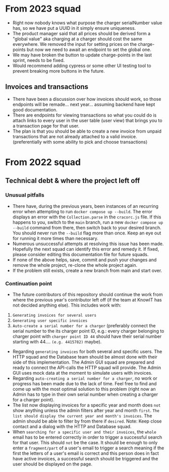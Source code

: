 
# From 2023 squad

* Right now nobody knows what purpose the charger serialNumber value has, so we have put a UUID in it simply ensure uniqueness.
* The product manager said that all prices should be derived form a "global value" aka charging at a charger should cost the same everywhere. We removed the input for setting prices on the charge-points but now we need to await an endpoint to set the global one.
* We may have broken the button to update charge-points in the last sprint, needs to be fixed.
* Would recommend adding cypress or some other UI testing tool to prevent breaking more buttons in the future.
## Invoices and transactions
* There have been a discussion over how invoices should work, so those endpoints will be remade... next year... assuming backend have kept good documentation.
* There are endpoints for viewing transactions so what you could do is attach links to every user in the user table (user view) that brings you to a transaction page for that user.
* The plan is that you should be able to create a new invoice from unpaid transactions that are not already attached to a valid invoice. (preferentially with some ability to pick and choose transactions)

# From 2022 squad
## Technical debt & where the project left off
### Unusual pitfalls
* There have, during the previous years, been instances of an recurring error when attempting to run ```docker compose up --build```. The error displays an error with the ```Collection.parse``` in the ```cracorc.js``` file. If this happens to you, switch to the ```main``` branch, run a new ```docker compose up --build``` command from there, then switch back to your desired branch. You should never run the ```--build``` flag more than once. Keep an eye out for running it more times than necessary.
* Numerous unsuccessful attempts at resolving this issue has been made. Hopefully the next squad can identify this error and remedy it. If fixed, please consider editing this documentation file for future squads.
* If none of the above helps, save, commit and push your changes and remove the whole project, re-clone the whole project again.
* If the problem still exists, create a new branch from main and start over.
### Continuation point
* The future contributors of this repository should continue the work from where the previous year's contributor left off (if the team at KnowIT has not decided anything else). This includes work with:
1. ```Generating invoices for several users```
2. ```Generating user specific invoices```
3. ```Auto-create a serial number for a charger``` (preferably connect the serial number to the its charger point ID, e.g.: every charger belonging to charger point with ```charger point ID 44``` should have their serial number starting with 44.... ```(e.g. 4415782)``` maybe).
* Regarding ```generating invoices``` for both several and specific users. The HTTP squad and the Database team should be almost done with their side of this implementation. The Admin GUI squad are prepared and ready to connect the API-calls the HTTP squad will provide. The Admin GUI uses mock data at the moment to simulate users with invoices.
* Regarding ```auto-creating a serial number for a charger```, no work or progress has been made due to the lack of time. Feel free to find and come up with the most optimal solution to this problem (right now an Admin has to type in their own serial number when creating a charger for a charger point).
* The list now displaying invoices for a specific year and month does ```not``` show anything unless the admin filters after year and month ```first```. ```The list should display the current year and month's invoices```. The admin should be able to filter by from there if ```desired```. Note: Keep close contact and a dialog with the HTTP and Database squad.
* When ```searching for a specific user and their invoices```, the ```whole``` email has to be entered correctly in order to trigger a successful search for that user. This should ```not``` be the case. It should be enough to only enter a ```fragment/part``` of a user's email to trigger a search meaning if the first the letters of a user's email is correct and this person does in fact have active invoices, a successful search should be triggered and the user should be displayed on the page.
